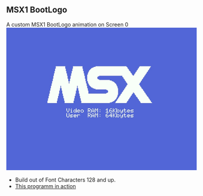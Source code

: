 ## MSX1 BootLogo  

A custom MSX1 BootLogo animation on Screen 0<br>
![msx_logo](msx_logo.jpg)



- Build out of Font Characters 128 and up.
- [This programm in action](https://youtu.be/z_i2szfeWOc)